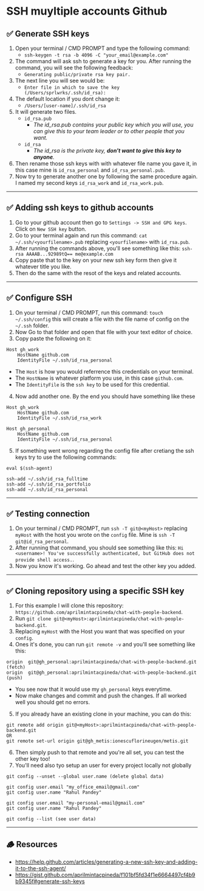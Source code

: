 # SSH muyltiple accounts Github

## ✅ Generate SSH keys

1. Open your terminal / CMD PROMPT and type the following command: 
   - `ssh-keygen -t rsa -b 4096 -C "your_email@example.com"`
2. The command will ask ssh to generate a key for you. After running the command, you will see the following feedback:
   - `Generating public/private rsa key pair.`
3. The next line you will see would be:
   - `Enter file in which to save the key (/Users/sprlwrks/.ssh/id_rsa):` 
4. The default location if you dont change it: 
   - `/Users/[user-name]/.ssh/id_rsa`
5. It will generate two files. 
   - `id_rsa.pub`
     - *The id_rsa.pub contains your public key which you will use, you can give this to your team leader or to other people that you want.* 
   - `id_rsa` 
     - *The id_rsa is the private key, **don't want to give this key to anyone**.*
6. Then rename those ssh keys with with whatever file name you gave it, in this case mine is `id_rsa_personal` and `id_rsa_personal.pub`.
7. Now try to generate another one by following the same procedure again. I named my second keys `id_rsa_work` and `id_rsa_work.pub`.
--- 
## ✅ Adding ssh keys to github accounts
1. Go to your github account then go to `Settings -> SSH and GPG keys`. Click on `New SSH key` button.
2. Go to your terminal again and run this command: `cat ~/.ssh/<yourfilename>.pub` replacing `<yourfilename>` with `id_rsa.pub`.
3. After running the commands above, you'll see something like this: `ssh-rsa AAAAB...92989tQ== me@example.com`
4. Copy paste that to the key on your new ssh key form then give it whatever title you like.
5. Then do the same with the resot of the keys and related accounts.
---
## ✅ Configure SSH
1. On your terminal / CMD PROMPT, run this command: `touch ~/.ssh/config` this will create a file with the file name of config on the `~/.ssh` folder. 
2. Now Go to that folder and open that file with your text editor of choice.
3. Copy paste the following on it:
```
Host gh_work
    HostName github.com
    IdentityFile ~/.ssh/id_rsa_personal
```
* The `Host` is how you would referrence this credentials on your terminal. 
* The `HostName` is whatever platform you use, in this case `github.com`. 
* The `IdentityFile` is the `ssh key` to be used for this credential.

4. Now add another one. By the end you should have something like these
```
Host gh_work
    HostName github.com
    IdentityFile ~/.ssh/id_rsa_work

Host gh_personal
    HostName github.com
    IdentityFile ~/.ssh/id_rsa_personal
```

5. If something went wrong regarding the config file after cretiang the ssh keys try to use the following commands:
```
eval $(ssh-agent)

ssh-add ~/.ssh/id_rsa_fulltime
ssh-add ~/.ssh/id_rsa_portfolio
ssh-add ~/.ssh/id_rsa_personal
```
---
## ✅ Testing connection
1. On your terminal / CMD PROMPT, run `ssh -T git@<myHost>` replacing `myHost` with the host you wrote on the `config` file. Mine is `ssh -T git@id_rsa_personal`.
2. After running that command, you should see something like this: `Hi <username>! You've successfully authenticated, but GitHub does not provide shell access.`. 
3. Now you know it's working. Go ahead and test the other key you added.
---
## ✅ Cloning repository using a specific SSH key
1. For this example I will clone this repository: `https://github.com/aprilmintacpineda/chat-with-people-backend`.
2. Run `git clone git@<myHost>:aprilmintacpineda/chat-with-people-backend.git`. 
3. Replacing `myHost` with the Host you want that was specified on your `config`.
4. Ones it's done, you can run `git remote -v` and you'll see something like this:
```
origin	git@gh_personal:aprilmintacpineda/chat-with-people-backend.git (fetch)
origin	git@gh_personal:aprilmintacpineda/chat-with-people-backend.git (push)
```
* You see now that it would use my `gh_personal` keys everytime. 
* Now make changes and commit and push the changes. If all worked well you should get no errors.

5. If you already have an existing clone in your machine, you can do this:
```
git remote add origin git@<myHost>:aprilmintacpineda/chat-with-people-backend.git
OR
git remote set-url origin git@gh_metis:ionescuflorineugen/metis.git
```
6. Then simply push to that remote and you're all set, you can test the other key too!
7. You'll need also tyo setup an user for every project locally not globally
```
git config --unset --global user.name (delete global data)

git config user.email "my_office_email@gmail.com"
git config user.name "Rahul Pandey"
     
git config user.email "my-personal-email@gmail.com"
git config user.name "Rahul Pandey"

git config --list (see user data)
```
---
## 🪵 Resources
- https://help.github.com/articles/generating-a-new-ssh-key-and-adding-it-to-the-ssh-agent/
- https://gist.github.com/aprilmintacpineda/f101bf5fd34f1e6664497cf4b9b9345f#generate-ssh-keys
